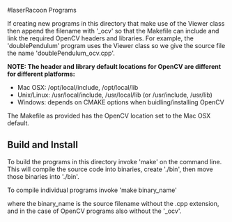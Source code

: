 #laserRacoon Programs

If creating new programs in this directory that make use of the Viewer class then append the filename 
with '_ocv' so that the Makefile can include and link the required OpenCV headers and libraries. For example,
the 'doublePendulum' program uses the Viewer class so we give the source file the name 'doublePendulum_ocv.cpp'.

**NOTE: The header and library default locations for OpenCV are different for different platforms:**

- Mac OSX: 	/opt/local/include, /opt/local/lib
- Unix/Linux: /usr/local/include, /usr/local/lib (or /usr/include, /usr/lib)
- Windows: 	depends on CMAKE options when buidling/installing OpenCV

The Makefile as provided has the OpenCV location set to the Mac OSX default.


## Build and Install

To build the programs in this directory invoke 'make' on the command line. 
This will compile the source code into binaries, create './bin', then move those binaries into './bin'.

To compile individual programs invoke 'make binary_name' 

where the binary_name is the source filename without the .cpp extension, and in the case of OpenCV programs also
without the '_ocv'. 

